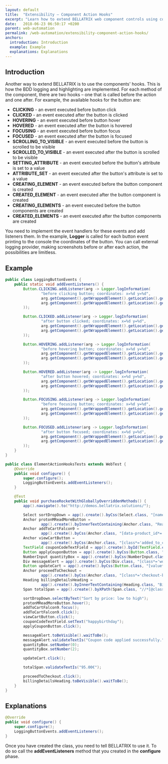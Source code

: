```yaml
---
layout: default
title:  "Extensibility – Component Action Hooks"
excerpt: "Learn how to extend BELLATRIX web component controls using component action hooks."
date:   2018-06-23 06:50:17 +0200
parent: web-automation
permalink: /web-automation/extensibility-component-action-hooks/
anchors:
  introduction: Introduction
  example: Example
  explanations: Explanations
---
```

Introduction
------------
Another way to extend BELLATRIX is to use the components' hooks. This is how the BDD logging and highlighting are implemented. For each method of the component, there are two hooks – one that is called before the action and one after. For example, the available hooks for the button are:
- **CLICKING** - an event executed before button click
- **CLICKED** - an event executed after the button is clicked
- **HOVERING** - an event executed before button hover
- **HOVERED** - an event executed after the button is hovered
- **FOCUSING** - an event executed before button focus
- **FOCUSED** - an event executed after the button is focused
- **SCROLLING_TO_VISIBLE** - an event executed before the button is scrolled to be visible
- **SCROLLED_TO_VISIBLE** - an event executed after the button is scrolled to be visible
- **SETTING_ATTRIBUTE** - an event executed before the button's attribute is set to a value
- **ATTRIBUTE_SET** - an event executed after the button's attribute is set to a value
- **CREATING_ELEMENT** - an event executed before the button component is created
- **CREATED_ELEMENT** - an event executed after the button component is created
- **CREATING_ELEMENTS** - an event executed before the button components are created
- **CREATED_ELEMENTS** - an event executed after the button components are created

You need to implement the event handlers for these events and add listeners them.
In the example, **Logger** is called for each button event printing to the console the coordinates of the button. You can call external logging provider, making screenshots before or after each action, the possibilities are limitless.

Example
-------
```java
public class LoggingButtonEvents {
    public static void addEventListeners() {
        Button.CLICKING.addListener(arg -> Logger.logInformation(
                "before clicking button; coordinates: x=%d y=%d",
                arg.getComponent().getWrappedElement().getLocation().getX(),
                arg.getComponent().getWrappedElement().getLocation().getY()
        ));

        Button.CLICKED.addListener(arg -> Logger.logInformation(
                "after button clicked; coordinates: x=%d y=%d",
                arg.getComponent().getWrappedElement().getLocation().getX(),
                arg.getComponent().getWrappedElement().getLocation().getY()
        ));

        Button.HOVERING.addListener(arg -> Logger.logInformation(
                "before hovering button; coordinates: x=%d y=%d",
                arg.getComponent().getWrappedElement().getLocation().getX(),
                arg.getComponent().getWrappedElement().getLocation().getY()
        ));

        Button.HOVERED.addListener(arg -> Logger.logInformation(
                "after button hovered; coordinates: x=%d y=%d",
                arg.getComponent().getWrappedElement().getLocation().getX(),
                arg.getComponent().getWrappedElement().getLocation().getY()
        ));

        Button.FOCUSING.addListener(arg -> Logger.logInformation(
                "before focusing button; coordinates: x=%d y=%d",
                arg.getComponent().getWrappedElement().getLocation().getX(),
                arg.getComponent().getWrappedElement().getLocation().getY()
        ));

        Button.FOCUSED.addListener(arg -> Logger.logInformation(
                "after button focused; coordinates: x=%d y=%d",
                arg.getComponent().getWrappedElement().getLocation().getX(),
                arg.getComponent().getWrappedElement().getLocation().getY()
        ));
    }
}
```
```java
public class ElementActionHooksTests extends WebTest {
    @Override
    public void configure() {
        super.configure();
        LoggingButtonEvents.addEventListeners();
    }

    @Test
    public void purchaseRocketWithGloballyOverriddenMethods() {
        app().navigate().to("http://demos.bellatrix.solutions/");

        Select sortDropDown = app().create().byCss(Select.class, "[name$='orderby']");
        Anchor protonMReadMoreButton =
                app().create().byInnerTextContaining(Anchor.class, "Read more");
        Anchor addToCartFalcon9 =
                app().create().byCss(Anchor.class, "[data-product_id*='28'").toBeClickable();
        Anchor viewCartButton =
                app().create().byCss(Anchor.class, "[class*='added_to_cart wc-forward']").toBeClickable();
        TextField couponCodeTextField = app().create().byId(TextField.class, "coupon_code");
        Button applyCouponButton = app().create().byCss(Button.class, "[value*='Apply coupon']");
        NumberInput quantityBox = app().create().byCss(NumberInput.class, "[class*='input-text qty text']");
        Div messageAlert = app().create().byCss(Div.class, "[class*='woocommerce-message']");
        Button updateCart = app().create().byCss(Button.class, "[value*='Update cart']").toBeClickable();
        Anchor proceedToCheckout =
                app().create().byCss(Anchor.class, "[class*='checkout-button button alt wc-forward']");
        Heading billingDetailsHeading =
                app().create().byInnerTextContaining(Heading.class, "Billing details");
        Span totalSpan = app().create().byXPath(Span.class, "//*[@class='order-total']//span");

        sortDropDown.selectByText("Sort by price: low to high");
        protonMReadMoreButton.hover();
        addToCartFalcon9.focus();
        addToCartFalcon9.click();
        viewCartButton.click();
        couponCodeTextField.setText("happybirthday");
        applyCouponButton.click();

        messageAlert.toBeVisible().waitToBe();
        messageAlert.validateTextIs("Coupon code applied successfully.");
        quantityBox.setNumber(0);
        quantityBox.setNumber(2);

        updateCart.click();

        totalSpan.validateTextIs("95.00€");

        proceedToCheckout.click();
        billingDetailsHeading.toBeVisible().waitToBe();
    }
}
```

Explanations
------------
```java
@Override
public void configure() {
    super.configure();
    LoggingButtonEvents.addEventListeners();
}
```
Once you have created the class, you need to tell BELLATRIX to use it. To do so call the **addEventListeners** method that you created in the **configure** phase.

<!-- ```csharp
 App.RemoveElementEventHandler<DebugLoggingButtonEventHandlers>();
```
If you need to remove it during the run you can use the method bellow.

Each BELLATRIX validate method gives you a hook too. To implement them you can derive the **EnsureExtensionsEventHandlers** base class and override the event handler methods you need. For example for the method **EnsureIsChecked**, **EnsuredIsCheckedEvent** event is called after the check is done. -->